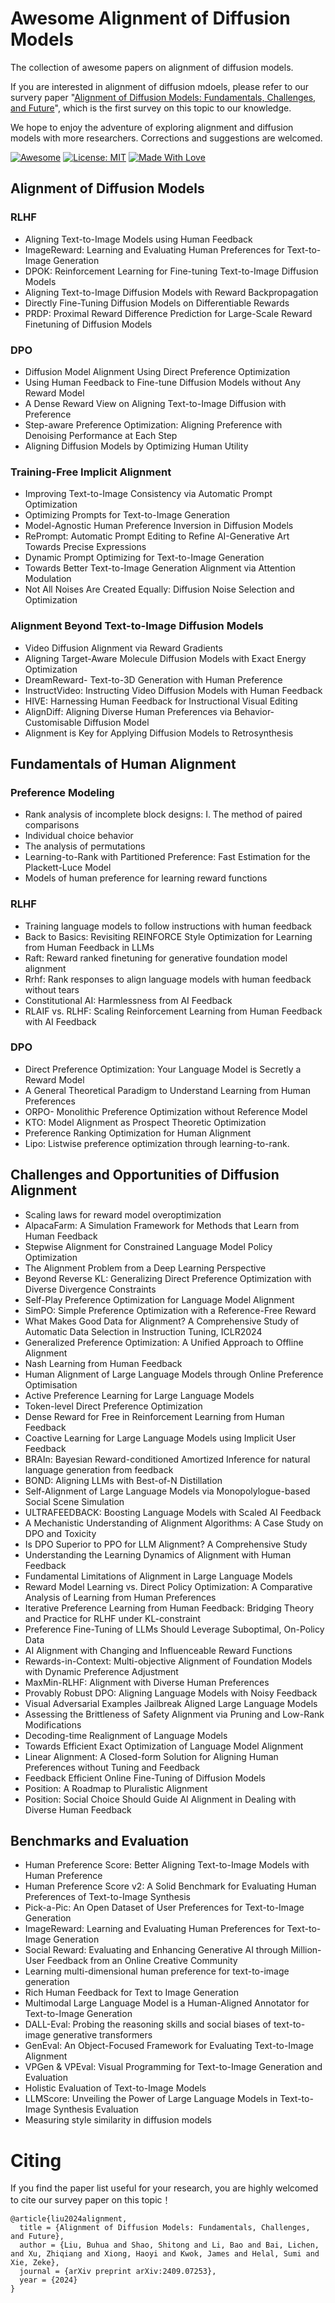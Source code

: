 # Awesome Alignment of Diffusion Models

The collection of awesome papers on alignment of diffusion models. 

If you are interested in alignment of diffusion mdoels, please refer to our survery paper "[Alignment of Diffusion Models: Fundamentals, Challenges, and Future](https://arxiv.org/pdf/2409.07253)", which is the first survey on this topic to our knowledge.

We hope to enjoy the adventure of exploring alignment and diffusion models with more researchers. Corrections and suggestions are welcomed.

[![Awesome](https://cdn.rawgit.com/sindresorhus/awesome/d7305f38d29fed78fa85652e3a63e154dd8e8829/media/badge.svg)](https://github.com/zeke-xie/awesome-alignment-of-diffusion-models)
[![License: MIT](https://img.shields.io/badge/License-MIT-green.svg)](https://opensource.org/licenses/MIT)
[![Made With Love](https://img.shields.io/badge/Made%20With-Love-red.svg)](https://github.com/chetanraj/awesome-github-badges)

## Alignment of Diffusion Models
### RLHF
* Aligning Text-to-Image Models using Human Feedback
* ImageReward: Learning and Evaluating Human Preferences for Text-to-Image Generation
* DPOK: Reinforcement Learning for Fine-tuning Text-to-Image Diffusion Models
* Aligning Text-to-Image Diffusion Models with Reward Backpropagation
* Directly Fine-Tuning Diffusion Models on Differentiable Rewards
* PRDP: Proximal Reward Difference Prediction for Large-Scale Reward Finetuning of Diffusion Models

### DPO 
* Diffusion Model Alignment Using Direct Preference Optimization
* Using Human Feedback to Fine-tune Diffusion Models without Any Reward Model
* A Dense Reward View on Aligning Text-to-Image Diffusion with Preference
* Step-aware Preference Optimization: Aligning Preference with Denoising Performance at Each Step
* Aligning Diffusion Models by Optimizing Human Utility

### Training-Free Implicit Alignment
* Improving Text-to-Image Consistency via Automatic Prompt Optimization
* Optimizing Prompts for Text-to-Image Generation
* Model-Agnostic Human Preference Inversion in Diffusion Models
* RePrompt: Automatic Prompt Editing to Refine AI-Generative Art Towards Precise Expressions
* Dynamic Prompt Optimizing for Text-to-Image Generation
* Towards Better Text-to-Image Generation Alignment via Attention Modulation
* Not All Noises Are Created Equally: Diffusion Noise Selection and Optimization


### Alignment Beyond Text-to-Image Diffusion Models
* Video Diffusion Alignment via Reward Gradients
* Aligning Target-Aware Molecule Diffusion Models with Exact Energy Optimization
* DreamReward- Text-to-3D Generation with Human Preference
* InstructVideo: Instructing Video Diffusion Models with Human Feedback
* HIVE: Harnessing Human Feedback for Instructional Visual Editing
* AlignDiff: Aligning Diverse Human Preferences via Behavior-Customisable Diffusion Model
* Alignment is Key for Applying Diffusion Models to Retrosynthesis

## Fundamentals of Human Alignment
### Preference Modeling 
* Rank analysis of incomplete block designs: I. The method of paired comparisons
* Individual choice behavior
* The analysis of permutations
* Learning-to-Rank with Partitioned Preference: Fast Estimation for the Plackett-Luce Model
* Models of human preference for learning reward functions

### RLHF 
* Training language models to follow instructions with human feedback
* Back to Basics: Revisiting REINFORCE Style Optimization for Learning from Human Feedback in LLMs
* Raft: Reward ranked finetuning for generative foundation model alignment
* Rrhf: Rank responses to align language models with human feedback without tears
* Constitutional AI: Harmlessness from AI Feedback
* RLAIF vs. RLHF: Scaling Reinforcement Learning from Human Feedback with AI Feedback

### DPO 
* Direct Preference Optimization: Your Language Model is Secretly a Reward Model
* A General Theoretical Paradigm to Understand Learning from Human Preferences
* ORPO- Monolithic Preference Optimization without Reference Model
* KTO: Model Alignment as Prospect Theoretic Optimization
* Preference Ranking Optimization for Human Alignment
* Lipo: Listwise preference optimization through learning-to-rank.

## Challenges and Opportunities of Diffusion Alignment
* Scaling laws for reward model overoptimization
* AlpacaFarm: A Simulation Framework for Methods that Learn from Human Feedback
* Stepwise Alignment for Constrained Language Model Policy Optimization
* The Alignment Problem from a Deep Learning Perspective
* Beyond Reverse KL: Generalizing Direct Preference Optimization with Diverse Divergence Constraints
* Self-Play Preference Optimization for Language Model Alignment
* SimPO: Simple Preference Optimization with a Reference-Free Reward
* What Makes Good Data for Alignment? A Comprehensive Study of Automatic Data Selection in Instruction Tuning, ICLR2024
* Generalized Preference Optimization: A Unified Approach to Offline Alignment
* Nash Learning from Human Feedback
* Human Alignment of Large Language Models through Online Preference Optimisation
* Active Preference Learning for Large Language Models
* Token-level Direct Preference Optimization
* Dense Reward for Free in Reinforcement Learning from Human Feedback
* Coactive Learning for Large Language Models using Implicit User Feedback
* BRAIn: Bayesian Reward-conditioned Amortized Inference for natural language generation from feedback
* BOND: Aligning LLMs with Best-of-N Distillation
* Self-Alignment of Large Language Models via Monopolylogue-based Social Scene Simulation
* ULTRAFEEDBACK: Boosting Language Models with Scaled AI Feedback
* A Mechanistic Understanding of Alignment Algorithms: A Case Study on DPO and Toxicity
* Is DPO Superior to PPO for LLM Alignment? A Comprehensive Study
* Understanding the Learning Dynamics of Alignment with Human Feedback
* Fundamental Limitations of Alignment in Large Language Models
* Reward Model Learning vs. Direct Policy Optimization: A Comparative Analysis of Learning from Human Preferences
* Iterative Preference Learning from Human Feedback: Bridging Theory and Practice for RLHF under KL-constraint
* Preference Fine-Tuning of LLMs Should Leverage Suboptimal, On-Policy Data
* AI Alignment with Changing and Influenceable Reward Functions
* Rewards-in-Context: Multi-objective Alignment of Foundation Models with Dynamic Preference Adjustment
* MaxMin-RLHF: Alignment with Diverse Human Preferences
* Provably Robust DPO: Aligning Language Models with Noisy Feedback
* Visual Adversarial Examples Jailbreak Aligned Large Language Models
* Assessing the Brittleness of Safety Alignment via Pruning and Low-Rank Modifications
* Decoding-time Realignment of Language Models
* Towards Efficient Exact Optimization of Language Model Alignment
* Linear Alignment: A Closed-form Solution for Aligning Human Preferences without Tuning and Feedback
* Feedback Efficient Online Fine-Tuning of Diffusion Models
* Position: A Roadmap to Pluralistic Alignment
* Position: Social Choice Should Guide AI Alignment in Dealing with Diverse Human Feedback

## Benchmarks and Evaluation 
* Human Preference Score: Better Aligning Text-to-Image Models with Human Preference
* Human Preference Score v2: A Solid Benchmark for Evaluating Human Preferences of Text-to-Image Synthesis
* Pick-a-Pic: An Open Dataset of User Preferences for Text-to-Image Generation
* ImageReward: Learning and Evaluating Human Preferences for Text-to-Image Generation
* Social Reward: Evaluating and Enhancing Generative AI through Million-User Feedback from an Online Creative Community
* Learning multi-dimensional human preference for text-to-image generation
* Rich Human Feedback for Text to Image Generation
* Multimodal Large Language Model is a Human-Aligned Annotator for Text-to-Image Generation
* DALL-Eval: Probing the reasoning skills and social biases of text-to-image generative transformers
* GenEval: An Object-Focused Framework for Evaluating Text-to-Image Alignment
* VPGen & VPEval: Visual Programming for Text-to-Image Generation and Evaluation
* Holistic Evaluation of Text-to-Image Models
* LLMScore: Unveiling the Power of Large Language Models in Text-to-Image Synthesis Evaluation
* Measuring style similarity in diffusion models


# Citing

If you find the paper list useful for your research, you are highly welcomed to cite our survey paper on this topic！


```
@article{liu2024alignment,
  title = {Alignment of Diffusion Models: Fundamentals, Challenges, and Future},
  author = {Liu, Buhua and Shao, Shitong and Li, Bao and Bai, Lichen, and Xu, Zhiqiang and Xiong, Haoyi and Kwok, James and Helal, Sumi and Xie, Zeke},
  journal = {arXiv preprint arXiv:2409.07253},
  year = {2024}
}
```

